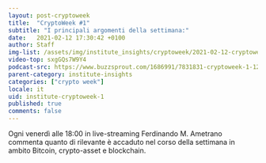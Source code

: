 ```yaml
---
layout: post-cryptoweek
title:  "CryptoWeek #1"
subtitle: "I principali argomenti della settimana:"
date:   2021-02-12 17:30:42 +0100
author: Staff
img-list: /assets/img/institute_insights/cryptoweek/2021-02-12-cryptoweek-thumb.jpg
video-top: sxgGQs7W9Y4
podcast-src: https://www.buzzsprout.com/1686991/7831831-cryptoweek-1-12-febbraio-2021.js?container_id=buzzsprout-player-8035698&player=small
parent-category: institute-insights
categories: ["crypto week"]
locale: it
uid: institute-cryptoweek-1
published: true
comments: false
---
```


Ogni venerdì alle 18:00 in live-streaming Ferdinando M. Ametrano commenta quanto di rilevante è accaduto nel corso della settimana in ambito Bitcoin, crypto-asset e blockchain.
